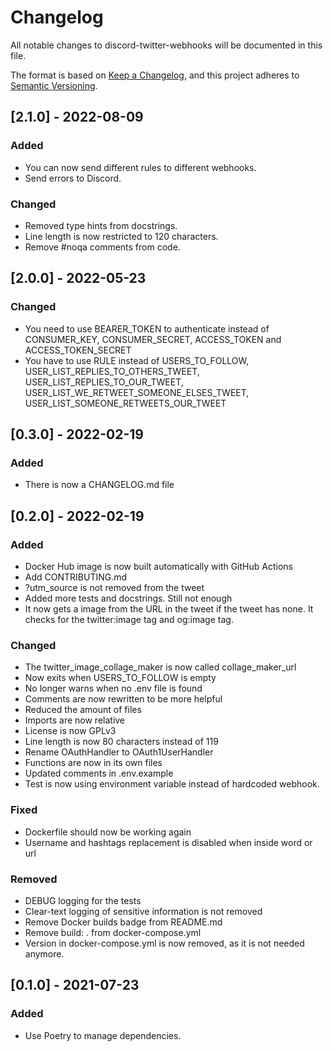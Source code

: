 # Changelog

All notable changes to discord-twitter-webhooks will be documented in this file.

The format is based on [Keep a Changelog](https://keepachangelog.com/en/1.0.0/),
and this project adheres to [Semantic Versioning](https://semver.org/spec/v2.0.0.html).

## [2.1.0] - 2022-08-09

### Added

- You can now send different rules to different webhooks.
- Send errors to Discord.

### Changed

- Removed type hints from docstrings.
- Line length is now restricted to 120 characters.
- Remove #noqa comments from code.

## [2.0.0] - 2022-05-23

### Changed

- You need to use BEARER_TOKEN to authenticate instead of CONSUMER_KEY,
  CONSUMER_SECRET, ACCESS_TOKEN and ACCESS_TOKEN_SECRET
- You have to use RULE instead of USERS_TO_FOLLOW,
  USER_LIST_REPLIES_TO_OTHERS_TWEET, USER_LIST_REPLIES_TO_OUR_TWEET,
  USER_LIST_WE_RETWEET_SOMEONE_ELSES_TWEET, USER_LIST_SOMEONE_RETWEETS_OUR_TWEET

## [0.3.0] - 2022-02-19

### Added

- There is now a CHANGELOG.md file

## [0.2.0] - 2022-02-19

### Added

- Docker Hub image is now built automatically with GitHub Actions
- Add CONTRIBUTING.md
- ?utm_source is not removed from the tweet
- Added more tests and docstrings. Still not enough
- It now gets a image from the URL in the tweet if the tweet has none. It checks for the twitter:image tag and og:image
  tag.

### Changed

- The twitter_image_collage_maker is now called collage_maker_url
- Now exits when USERS_TO_FOLLOW is empty
- No longer warns when no .env file is found
- Comments are now rewritten to be more helpful
- Reduced the amount of files
- Imports are now relative
- License is now GPLv3
- Line length is now 80 characters instead of 119
- Rename OAuthHandler to OAuth1UserHandler
- Functions are now in its own files
- Updated comments in .env.example
- Test is now using environment variable instead of hardcoded webhook.

### Fixed

- Dockerfile should now be working again
- Username and hashtags replacement is disabled when inside word or url

### Removed

- DEBUG logging for the tests
- Clear-text logging of sensitive information is not removed
- Remove Docker builds badge from README.md
- Remove build: . from docker-compose.yml
- Version in docker-compose.yml is now removed, as it is not needed anymore.

## [0.1.0] - 2021-07-23

### Added

- Use Poetry to manage dependencies.

